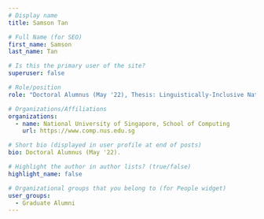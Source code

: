 ```yaml
---
# Display name
title: Samson Tan

# Full Name (for SEO) 
first_name: Samson
last_name: Tan

# Is this the primary user of the site?
superuser: false

# Role/position
role: "Doctoral Alumnus (May '22), Thesis: Linguistically-Inclusive Natural Language Processing"

# Organizations/Affiliations
organizations:
  - name: National University of Singapore, School of Computing
    url: https://www.comp.nus.edu.sg

# Short bio (displayed in user profile at end of posts)
bio: Doctoral Alumnus (May '22). 

# Highlight the author in author lists? (true/false)
highlight_name: false

# Organizational groups that you belong to (for People widget)
user_groups:
  - Graduate Alumni
---
```

